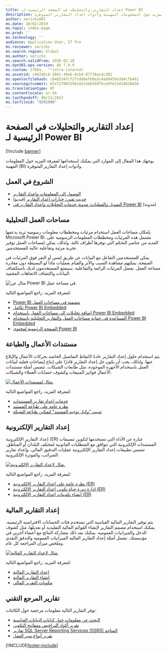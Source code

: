 ```yaml
---
title: إعداد التقارير والتحليلات في الصفحة الرئيسية لـ Power BI
description: يوجهك هذا المقال إلى الموارد التي يمكنك استخدامها لمعرفة المزيد حول المعلومات المهنية وأدوات إعداد التقارير المتوفرة.
author: sericks007
ms.date: 10/02/2019
ms.topic: index-page
ms.prod: ''
ms.technology: ''
audience: Application User, IT Pro
ms.reviewer: sericks
ms.search.region: Global
ms.author: sericks
ms.search.validFrom: 2016-02-28
ms.dyn365.ops.version: AX 7.0.0
ms.custom: 27681,  ""intro-internal
ms.assetid: c4624bc8-3661-49e6-9cb4-87778acdc302
ms.openlocfilehash: c8465347cf27cd68efb0a3c4ab8459a384cfb462
ms.sourcegitcommit: 87e727005399c82cbb6509f5ce9fb33d18928d30
ms.translationtype: HT
ms.contentlocale: ar-SA
ms.lasthandoff: 08/12/2022
ms.locfileid: "9291906"
---
```

# <a name="reporting-and-analytics-with-power-bi-home-page"></a>إعداد التقارير والتحليلات في الصفحة الرئيسية لـ Power BI

[!include [banner](../includes/banner.md)]

يوجهك هذا المقال إلى الموارد التي يمكنك استخدامها لمعرفة المزيد حول المعلومات المهنية (BI) وأدوات إعداد التقارير المتوفرة.

## <a name="get-started"></a>الشروع في العمل
- [الوصول إلى المعلومات وإعداد التقارير](information-access-reporting.md)
- [حديث تقني: خيارات إعداد التقارير](https://www.youtube.com/watch?v=NzZONjKs5xA) (فيديو)
- [التمويل والعمليات: مدونة خدمات التحليلات وإعداد التقارير في Power BI](https://community.dynamics.com/365/financeandoperations/b/powerbianalyticsandreporting) (مدونة)

## <a name="analytical-workspaces"></a>مساحات العمل التحليلية
بإمكان مساحات العمل استخدام مرئيات ومخططات معلومات رسومية ثرية يدعمها Microsoft Power BI. تشتمل هذه المرئيات ومخططات المعلومات الرسومية على العديد من عناصر التحكم التي توفرها أطراف ثالثة. ولذلك، يمكن لمساحات العمل توفير تجربة مرئية وتفاعلية عالية للمستخدمين.

يمكن للمستخدمين التفاعل مع البيانات عن طريق لمس أو النقر فوق المرئيات في الصفحة. يمكنهم مشاهدة السبب والأثر والقيام بعمليات ماذا لو البسيطة دون مغادرة مساحة العمل. بفضل المرئيات الرائعة والتفاعلية، سيتمتع المستخدمون لديك باستكشاف البيانات واكتشاف الاتجاهات المخفية.

![مثال عن Power BI في مساحة عمل.](./media/Power-BI-in-D365-Workspace.png)

لمعرفة المزيد، راجع المواضيع التالية:

- [Power BI مضمنة في مساحات العمل](embed-power-bi-workspaces.md)
- [تكامل Power BI Embedded](power-bi-embedded-integration.md)
- [إضافة تحليلات إلى مساحات العمل باستخدام Power BI Embedded](add-analytics-tab-workspaces.md)
- [المساعدة في حماية مساحات العمل والتقارير التحليلية باستخدام Power BI Embedded](secure-analytical-workspaces.md)
- [الصفحة الرئيسية لمحتوى Power BI](power-bi-home-page.md)

## <a name="business-documents-and-printing"></a>مستندات الأعمال والطباعة
يتم استخدام حلول إعداد التقارير عادةً لالتقاط التفاصيل الخاصة بحركات الأعمال والإبلاغ عنها. ولذلك، يجب أن يكون حل إعداد التقارير قادرًا على إنتاج إيضاحات فعلية لبيانات العمل باستخدام الأجهزة الموجودة، مثل طابعات الشبكات. تتضمن أمثلة مستندات الأعمال فواتير المبيعات وكشوف حسابات العملاء والشيكات.

[![مثال لمستندات الأعمال.](./media/image-of-business-documents-1024x632.png)](./media/image-of-business-documents.png)

لمعرفة المزيد، راجع المواضيع التالية:

- [خدمات إعداد تقارير المستندات](document-reporting-services.md)
- [نظرة عامة على طباعة المستند](print-documents.md)
- [تثبيت "وكيل توجيه المستند" لتمكين طباعة الشبكة](install-document-routing-agent.md)

## <a name="electronic-reporting"></a>إعداد التقارير الإلكترونية
إعداد التقارير الإلكترونية (ER) عبارة عن الأداة التي تستخدمها لتكوين تنسيقات المستندات الإلكترونية التي تتوافق مع المتطلبات القانونية لمختلف البلدان أو المناطق. تتضمن تطبيقات إعداد التقارير الإلكترونية عمليات التدقيق المالي، وإعداد تقارير الضرائب، والفوترة الإلكترونية.

[![مثال لإعداد التقارير الإلكترونية.](./media/electronic-reporting-example.png)](./media/electronic-reporting-example.png)

لمعرفة المزيد، راجع المواضيع التالية:

- [نظرة عامة على إعداد التقارير الإلكترونية (ER)](general-electronic-reporting.md)
- [إدارة دورة حياة تكوين إعداد التقارير الإلكترونية (ER)](general-electronic-reporting-manage-configuration-lifecycle.md)
- [إنشاء تكوينات إعداد التقارير الإلكترونية (ER)](electronic-reporting-configuration.md)

## <a name="financial-reporting"></a>إعداد التقارير المالية
يتم توفير التقارير المالية القياسية التي تستخدم فئات الحسابات الافتراضية الرئيسية. يمكنك استخدام مصمم التقارير لإنشاء القوائم المالية التقليدية أو تعديلها، مثل كشوف الدخل والميزانيات العمومية. يمكنك بعد ذلك مشاركة النتائج مع أعضاء آخرين في مؤسستك. تشمل أمثلة إعداد التقارير المالية الميزانيات العمومية والتدفق النقدي وملخص ميزان المراجعة‬ كل عام.

[![مثال لإعداد التقارير المالية.](./media/financial-reporting-example.png)](./media/financial-reporting-example.png)

لمعرفة المزيد، راجع المواضيع التالية:

- [إعداد التقارير المالية](financial-reporting-intro.md)
- [إنشاء التقارير المالية](generate-financial-report.md)
- [مكونات التقرير المالي](financial-report-components.md)

## <a name="technical-reference-reports"></a>تقارير المرجع التقني
توفر التقارير التالية معلومات مرجعية حول الكائنات:

- [البحث عن معلومات حول كيانات البيانات القياسية](../data-entities/data-entities-report.md)
- [تقرير أكواد التراخيص ومفاتيح التكوين](../sysadmin/license-codes-configuration-keys-report.md)
- [تقارير SQL Server Reporting Services (SSRS) المتاحة](SSRS-report.md)
- [تقرير أنواع سير العمل](../../fin-ops/organization-administration/workflow-types-report.md)


[!INCLUDE[footer-include](../../../includes/footer-banner.md)]
